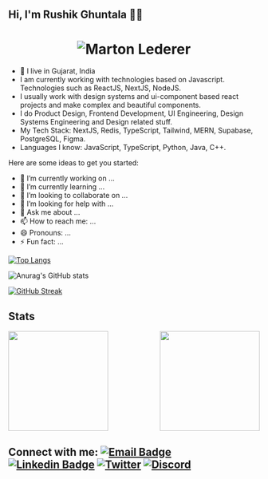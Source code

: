 ## Hi, I'm Rushik Ghuntala 👋🏻

<h1 align="center">
  <img src="https://github.com/rushik-ghuntala/rushik-ghuntala/main/name.svg" alt="Marton Lederer" />
</h1>

- 📍 I live in Gujarat, India
- I am currently working with technologies based on Javascript. Technologies such as ReactJS, NextJS, NodeJS.
- I usually work with design systems and ui-component based react projects and make complex and beautiful components.
- I do Product Design, Frontend Development, UI Engineering, Design Systems Engineering and Design related stuff.
- My Tech Stack: NextJS, Redis, TypeScript, Tailwind, MERN, Supabase, PostgreSQL, Figma.
- Languages I know: JavaScript, TypeScript, Python, Java, C++.


Here are some ideas to get you started:

- 🔭 I’m currently working on ...
- 🌱 I’m currently learning ...
- 👯 I’m looking to collaborate on ...
- 🤔 I’m looking for help with ...
- 💬 Ask me about ...
- 📫 How to reach me: ...
- 😄 Pronouns: ...
- ⚡ Fun fact: ...



 [![Top Langs](https://github-readme-stats.vercel.app/api/top-langs/?username=Rushik-Ghuntala&theme=radical&layout=compact&align=right&width=40%)](https://github.com/anuraghazra/github-readme-stats)

![Anurag's GitHub stats](https://github-readme-stats.vercel.app/api?username=Rushik-Ghuntala&theme=radical&rank_icon=github)

  [![GitHub Streak](https://github-readme-streak-stats.herokuapp.com/?user=Rushik-Ghuntala&currStreakNum=2FD3EB&fire=pink&sideLabels=F00&theme=nightowl)](https://git.io/streak-stats)       
<h2>Stats</h2>
<div style="display: flex; flex-direction: row; justify-content: space-between;">
  <a href="https://github.com/Rushik-Ghuntala">
    <img height="200" src="https://github-readme-stats.vercel.app/api?username=Rushik-Ghuntala&theme=radical&rank_icon=github"/>
  </a>
  <a href="https://github.com/Rushik-Ghuntala">
    <img height="200" src="https://github-readme-stats.vercel.app/api/top-langs/?username=Rushik-Ghuntala&theme=radical&layout=compact"/>
  </a>
</div>

## Connect with me: [![Email Badge](https://img.shields.io/badge/-Email-c14438?style=flat-square&logo=Gmail&logoColor=white&link=mailto:pranaygupta.aec@gmail.com)](mailto:rushisoni2003@gmail.com) [![Linkedin Badge](https://img.shields.io/badge/-LinkedIn-blue?style=flat-square&logo=Linkedin&logoColor=white&link=https://www.linkedin.com/in/thepranaygupta/)](https://linkedin.com/in/rushik-ghuntala-4a165222a/) [![Twitter](https://img.shields.io/badge/Twitter-1DA1F2?style=flat-square&logo=twitter&logoColor=white)](https://x.com/Rushik_Soni_) [![Discord](https://img.shields.io/badge/-Discord-7289DA?style=flat-square&logo=discord&logoColor=white)](https://discordapp.com/users/901117080533889054)

